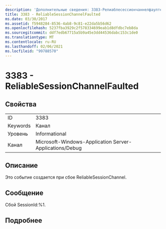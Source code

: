 ```yaml
---
description: 'Дополнительные сведения: 3383-Релиаблесессиончаннелфаултед'
title: 3383 - ReliableSessionChannelFaulted
ms.date: 03/30/2017
ms.assetid: f5948284-8536-4ab8-9c81-e22da5b56d62
ms.openlocfilehash: 5237fba3929c2f578334699eab1d8dfdbc7eb8da
ms.sourcegitcommit: ddf7edb67715a5b9a45e3dd44536dabc153c1de0
ms.translationtype: MT
ms.contentlocale: ru-RU
ms.lasthandoff: 02/06/2021
ms.locfileid: "99788570"
---
```

# <a name="3383---reliablesessionchannelfaulted"></a>3383 - ReliableSessionChannelFaulted

## <a name="properties"></a>Свойства  
  
|||  
|-|-|  
|ID|3383|  
|Keywords|Канал|  
|Уровень|Informational|  
|Канал|Microsoft-Windows-Application Server-Applications/Debug|  
  
## <a name="description"></a>Описание  

 Это событие создается при сбое ReliableSessionChannel.  
  
## <a name="message"></a>Сообщение  

 Сбой SessionId:%1.  
  
## <a name="details"></a>Подробнее
